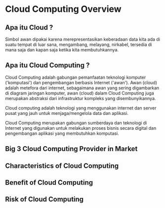 # Cloud Computing Overview

## Apa itu Cloud ?
Simbol awan dipakai karena merepresentasikan keberadaan data kita ada di suatu tempat di luar sana, mengambang, melayang, nirkabel, tersedia di mana saja dan kapan saja ketika kita membutuhkannya.

## Apa itu Cloud Computing ?
Cloud Computing adalah gabungan pemanfaatan teknologi komputer ('komputasi') dan pengembangan berbasis Internet ('awan'). Awan (cloud) adalah metefora dari internet, sebagaimana awan yang sering digambarkan di diagram jaringan komputer, awan (cloud) dalam Cloud Computing juga merupakan abstraksi dari infrastruktur kompleks yang disembunyikannya. 

Cloud computing adalah teknologi yang menggunakan internet dan server pusat yang jauh untuk menjaga/mengelola data dan aplikasi.​

Cloud Computing merupakan gabungan sumberdaya dan teknologi di Internet yang digunakan untuk melakukan proses bisnis secara digital dan pengembangan aplikasi yang membutuhkan komputasi.

## Big 3 Cloud Computing Provider in Market

## Characteristics of Cloud Computing

## Benefit of Cloud Computing

## Risk of Cloud Computing

